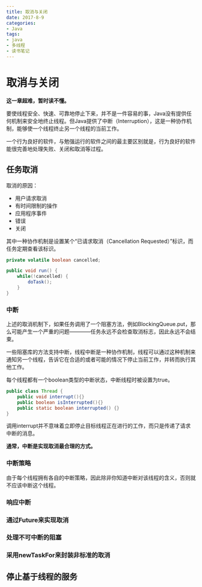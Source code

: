```yaml
---
title: 取消与关闭
date: 2017-8-9
categories: 
- Java
tags:
- java
- 多线程
- 读书笔记
---
```


# 取消与关闭

__这一章超难，暂时读不懂。__

要使线程安全、快速、可靠地停止下来，并不是一件容易的事，Java没有提供任何机制来安全地终止线程。但Java提供了中断（Interruption），这是一种协作机制，能够使一个线程终止另一个线程的当前工作。

一个行为良好的软件，与勉强运行的软件之间的最主要区别就是，行为良好的软件能很完善地处理失败、关闭和取消等过程。

## 任务取消

取消的原因：

* 用户请求取消
* 有时间限制的操作
* 应用程序事件
* 错误
* 关闭

其中一种协作机制是设置某个“已请求取消（Cancellation Requested）”标识，而任务定期查看该标识。

```java
private volatile boolean cancelled;

public void run() {
    while(!cancelled) {
        doTask();
    }
}
```

### 中断

上述的取消机制下，如果任务调用了一个阻塞方法，例如BlockingQueue.put，那么可能产生一个严重的问题————任务永远不会检查取消标志，因此永远不会结束。

一些阻塞库的方法支持中断，线程中断是一种协作机制，线程可以通过这种机制来通知另一个线程，告诉它在合适的或者可能的情况下停止当前工作，并转而执行其他工作。

每个线程都有一个boolean类型的中断状态，中断线程时被设置为true。

```java
public class Thread {
    public void interrupt(){}
    public boolean isInterrupted(){}
    public static boolean interrupted() {}
}
```

调用interrupt并不意味着立即停止目标线程正在进行的工作，而只是传递了请求中断的消息。

**通常，中断是实现取消最合理的方式。**

### 中断策略

由于每个线程拥有各自的中断策略，因此除非你知道中断对该线程的含义，否则就不应该中断这个线程。

### 响应中断

### 通过Future来实现取消

### 处理不可中断的阻塞

### 采用newTaskFor来封装非标准的取消

## 停止基于线程的服务




